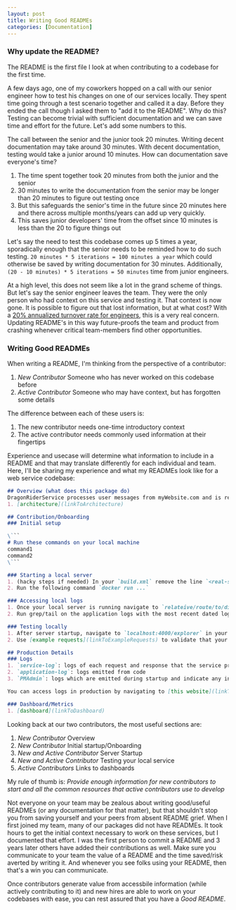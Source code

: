 ```yaml
---
layout: post
title: Writing Good READMEs
categories: [Documentation]
---
```


### Why update the README?

The README is the first file I look at when contributing to a codebase for the first time.

A few days ago, one of my coworkers hopped on a call with our senior engineer how to test his changes on one of our services locally. 
They spent time going through a test scenario together and called it a day. Before they ended the call though I asked them to "add it to the README". Why do this? Testing can become trivial with sufficient documentation and we can save time and effort for the future. Let's add some numbers to this.

The call between the senior and the junior took 20 minutes. Writing decent documentation may take around 30 minutes. With decent documentation, testing would take a junior around 10 minutes. How can documentation save everyone's time? 
1. The time spent together took 20 minutes from both the junior and the senior
2. 30 minutes to write the documentation from the senior may be longer than 20 minutes to figure out testing once
3. But this safeguards the senior's time in the future since 20 minutes here and there across multiple months/years can add up very quickly.
4. This saves junior developers' time from the offset since 10 minutes is less than the 20 to figure things out

Let's say the need to test this codebase comes up 5 times a year, sporadically enough that the senior needs to be reminded how to do such testing. `20 minutes * 5 iterations = 100 minutes a year` which could otherwise be saved by writing documentation for 30 minutes. Additionally, `(20 - 10 minutes) * 5 iterations = 50 minutes` time from junior engineers. 

At a high level, this does not seem like a lot in the grand scheme of things. But let's say the senior engineer leaves the team. They were the only person who had context on this service and testing it. That context is now gone. It is possible to figure out that lost information, but at what cost? With a [20% annualized turnover rate for engineers](https://newsletter.pragmaticengineer.com/p/attrition), this is a very real concern. Updating README's in this way future-proofs the team and product from crashing whenever critical team-members find other opportunities.

### Writing Good READMEs

When writing a README, I'm thinking from the perspective of a contributor:
1. *New Contributor* Someone who has never worked on this codebase before
2. *Active Contributor* Someone who may have context, but has forgotten some details

The difference between each of these users is:
1. The new contributor needs one-time introductory context
2. The active contributor needs commonly used information at their fingertips

Experience and usecase will determine what information to include in a README and that may translate differently for each individual and team. Here, I'll be sharing my experience and what my READMEs look like for a web service codebase:

```md
## Overview (what does this package do)
DragonRiderService processes user messages from myWebsite.com and is responsible for returning ML/LLM based responses.
1. [architecture](linkToArchitecture)

## Contribution/Onboarding
### Initial setup

\```
# Run these commands on your local machine
command1
command2
\```

### Starting a local server
1. (hacky steps if needed) In your `build.xml` remove the line `<real-server-startup />`
2. Run the following command `docker run ...`

### Accessing local logs
1. Once your local server is running navigate to `relateive/route/to/directory`
2. Run grep/tail on the application logs with the most recent dated logs

### Testing locally
1. After server startup, navigate to `localhost:4000/explorer` in your browser
2. Use [example requests](linkToExampleRequests) to validate that your service is running as expected

## Production Details
### Logs
1. `service-log`: logs of each request and response that the service processes
2. `application-log`: logs emitted from code
3. `PMAdmin`: logs which are emitted during startup and indicate any initial runtime issues

You can access logs in production by navigating to [this website](linkToLogsWebsite)

### Dashboard/Metrics
1. [dashboard](linkToDashboard)

```

Looking back at our two contributors, the most useful sections are:
1. *New Contributor* Overview
2. *New Contributor* Initial startup/Onboarding
3. *New and Active Contributor* Server Startup
4. *New and Active Contributor* Testing your local service
5. *Active Contributors* Links to dashboards

My rule of thumb is: *Provide enough information for new contributors to start and all the common resources that active contributors use to develop*

Not everyone on your team may be zealous about writing good/useful READMEs (or any documentation for that matter), but that shouldn't stop you from saving yourself and your peers from absent README grief. When I first joined my team, many of our packages did not have READMEs. It took hours to get the initial context necessary to work on these services, but I documented that effort. I was the first person to commit a README and 3 years later others have added their contributions as well. Make sure you communicate to your team the value of a README and the time saved/risk averted by writing it. And whenever you see folks using your README, then that's a win you can communicate. 

Once contributors generate value from accessbile information (while actively contributing to it) and new hires are able to work on your codebases with ease, you can rest assured that you have a *Good README*.

